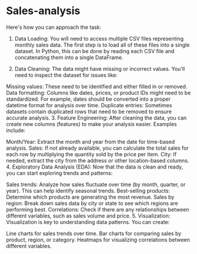 # Sales-analysis
 Here's how you can approach the task:

1. Data Loading:
You will need to access multiple CSV files representing monthly sales data. The first step is to load all of these files into a single dataset. In Python, this can be done by reading each CSV file and concatenating them into a single DataFrame.

2. Data Cleaning:
The data might have missing or incorrect values. You'll need to inspect the dataset for issues like:

Missing values: These need to be identified and either filled in or removed.
Data formatting: Columns like dates, prices, or product IDs might need to be standardized. For example, dates should be converted into a proper datetime format for analysis over time.
Duplicate entries: Sometimes datasets contain duplicated rows that need to be removed to ensure accurate analysis.
3. Feature Engineering:
After cleaning the data, you can create new columns (features) to make your analysis easier. Examples include:

Month/Year: Extract the month and year from the date for time-based analysis.
Sales: If not already available, you can calculate the total sales for each row by multiplying the quantity sold by the price per item.
City: If needed, extract the city from the address or other location-based columns.
4. Exploratory Data Analysis (EDA):
Now that the data is clean and ready, you can start exploring trends and patterns:

Sales trends: Analyze how sales fluctuate over time (by month, quarter, or year). This can help identify seasonal trends.
Best-selling products: Determine which products are generating the most revenue.
Sales by region: Break down sales data by city or state to see which regions are performing best.
Correlations: Check if there are any relationships between different variables, such as sales volume and price.
5. Visualization:
Visualization is key to understanding data patterns. You can create:

Line charts for sales trends over time.
Bar charts for comparing sales by product, region, or category.
Heatmaps for visualizing correlations between different variables.
